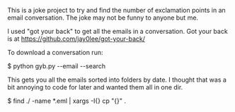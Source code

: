 This is a joke project to try and find the number of exclamation points in an email conversation.
The joke may not be funny to anyone but me.

I used "got your back" to get all the emails in a conversation. Got your back is at https://github.com/jay0lee/got-your-back/

To download a conversation run:

$ python gyb.py --email <your-email> --search <search-term> 

This gets you all the emails sorted into folders by date. I thought that was a bit annoying to code for later and wanted them all in one dir.

$ find ./  -name *.eml | xargs -I{} cp "{}" .


